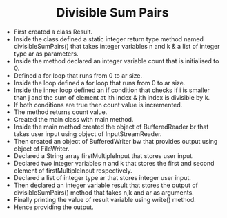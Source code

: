 <h1 align="center">Divisible Sum Pairs</h1>

- First created a class Result.
- Inside the class defined a static integer return type method named divisibleSumPairs() that takes integer variables n and k & a list of integer type ar as parameters.
- Inside the method declared an integer variable count that is initialised to 0.
- Defined a for loop that runs from 0 to ar size.
- Inside the loop defined a for loop that runs from 0 to ar size.
- Inside the inner loop defined an if condition that checks if i is smaller than j and the sum of element at ith index & jth index is divisible by k.
- If both conditions are true then count value is incremented.
- The method returns count value.
- Created the main class with main method.
- Inside the main method created the object of BufferedReader br that takes user input using object of InputStreamReader.
- Then created an object of BufferedWriter bw that provides output using object of FileWriter.
- Declared a String array firstMultipleInput that stores user input.
- Declared two integer variables n and k that stores the first and second element of firstMultipleInput respectively.
- Declared a list of integer type ar that stores integer user input.
- Then declared an integer variable result that stores the output of divisibleSumPairs() method that takes n,k and ar as arguments.
- Finally printing the value of result variable using write() method.
- Hence providing the output.